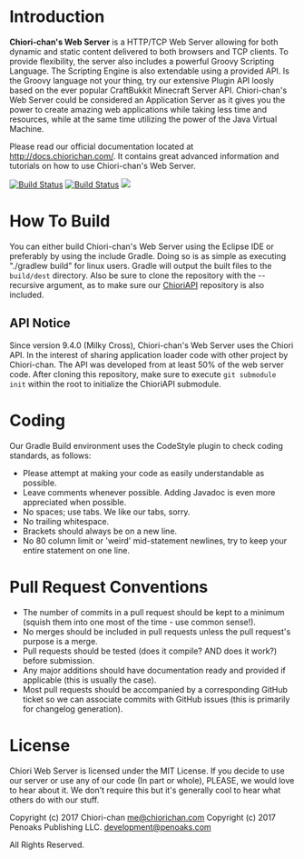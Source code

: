 # Introduction
**Chiori-chan's Web Server** is a HTTP/TCP Web Server allowing for both dynamic and static content delivered to both browsers and TCP clients. To provide flexibility, the server also includes a powerful Groovy Scripting Language. The Scripting Engine is also extendable using a provided API. Is the Groovy language not your thing, try our extensive Plugin API loosly based on the ever popular CraftBukkit Minecraft Server API. Chiori-chan's Web Server could be considered an Application Server as it gives you the power to create amazing web applications while taking less time and resources, while at the same time utilizing the power of the Java Virtual Machine.

Please read our official documentation located at http://docs.chiorichan.com/. It contains great advanced information and tutorials on how to use Chiori-chan's Web Server.

[![Build Status](http://jenkins.chiorichan.com/buildStatus/icon?job=ChioriWebServer)](http://jenkins.chiorichan.com/job/ChioriWebServer/)
[![Build Status](https://travis-ci.org/ChioriGreene/ChioriWebServer.svg?branch=master)](https://travis-ci.org/ChioriGreene/ChioriWebServer)
[![](https://jitpack.io/v/ChioriGreene/ChioriWebServer.svg)](https://jitpack.io/#ChioriGreene/ChioriWebServer)

# How To Build
You can either build Chiori-chan's Web Server using the Eclipse IDE or preferably by using the include Gradle. Doing so is as simple as executing "./gradlew build" for linux users. Gradle will output the built files to the `build/dest` directory. Also be sure to clone the repository with the --recursive argument, as to make sure our [ChioriAPI](https://github.com/ChioriGreene/ChioriAPI) repository is also included.

## API Notice
Since version 9.4.0 (Milky Cross), Chiori-chan's Web Server uses the Chiori API. In the interest of sharing application loader code with other project by Chiori-chan. The API was developed from at least 50% of the web server code. After cloning this repository, make sure to execute `git submodule init` within the root to initialize the ChioriAPI submodule.

# Coding
Our Gradle Build environment uses the CodeStyle plugin to check coding standards, as follows:

* Please attempt at making your code as easily understandable as possible.
* Leave comments whenever possible. Adding Javadoc is even more appreciated when possible.
* No spaces; use tabs. We like our tabs, sorry.
* No trailing whitespace.
* Brackets should always be on a new line.
* No 80 column limit or 'weird' mid-statement newlines, try to keep your entire statement on one line.

# Pull Request Conventions
* The number of commits in a pull request should be kept to a minimum (squish them into one most of the time - use common sense!).
* No merges should be included in pull requests unless the pull request's purpose is a merge.
* Pull requests should be tested (does it compile? AND does it work?) before submission.
* Any major additions should have documentation ready and provided if applicable (this is usually the case).
* Most pull requests should be accompanied by a corresponding GitHub ticket so we can associate commits with GitHub issues (this is primarily for changelog generation).

# License
Chiori Web Server is licensed under the MIT License. If you decide to use our server or use any of our code (In part or whole), PLEASE, we would love to hear about it. We don't require this but it's generally cool to hear what others do with our stuff.

Copyright (c) 2017 Chiori-chan <me@chiorichan.com>
Copyright (c) 2017 Penoaks Publishing LLC. <development@penoaks.com>

All Rights Reserved.
